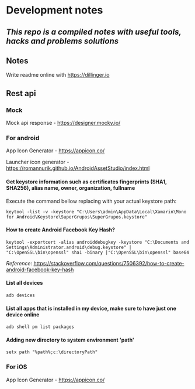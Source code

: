 # Development notes

## _This repo is a compiled notes with useful tools, hacks and problems solutions_

## Notes
Write readme online with https://dillinger.io


## Rest api
###  Mock
Mock api response - https://designer.mocky.io/

### For android
App Icon Generator - https://appicon.co/

Launcher icon generator - https://romannurik.github.io/AndroidAssetStudio/index.html

#### Get keystore information such as certificates fingerprints (SHA1, SHA256), alias name, owner, organization, fullname
Execute the command bellow replacing with your actual keystore path:

`keytool -list -v -keystore "C:\Users\admin\AppData\Local\Xamarin\Mono for Android\Keystore\SuperGrupos\SuperGrupos.keystore"`


#### How to create Android Facebook Key Hash?

`keytool -exportcert -alias androiddebugkey -keystore "C:\Documents and Settings\Administrator.android\debug.keystore" | "C:\OpenSSL\bin\openssl" sha1 -binary |"C:\OpenSSL\bin\openssl" base64`

_Reference_: https://stackoverflow.com/questions/7506392/how-to-create-android-facebook-key-hash



#### List all devices

`adb devices`


#### List all apps that is installed in my device, make sure to have just one device online

`adb shell pm list packages`


#### Adding new directory to system environment 'path'

`setx path "%path%;c:\directoryPath"`


### For iOS
App Icon Generator - https://appicon.co/

